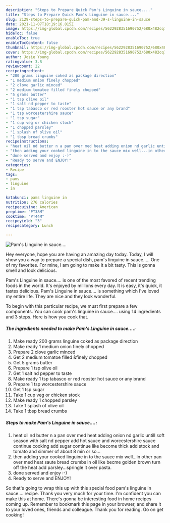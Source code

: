 ```yaml
---
description: "Steps to Prepare Quick Pam's Linguine in sauce...."
title: "Steps to Prepare Quick Pam's Linguine in sauce...."
slug: 2129-steps-to-prepare-quick-pam-and-39-s-linguine-in-sauce
date: 2021-11-07T18:19:16.815Z
image: https://img-global.cpcdn.com/recipes/5622928351690752/680x482cq70/pams-linguine-in-sauce-recipe-main-photo.jpg
hideToc: false
enableToc: true
enableTocContent: false
thumbnail: https://img-global.cpcdn.com/recipes/5622928351690752/680x482cq70/pams-linguine-in-sauce-recipe-main-photo.jpg
cover: https://img-global.cpcdn.com/recipes/5622928351690752/680x482cq70/pams-linguine-in-sauce-recipe-main-photo.jpg
author: Josie Young
ratingvalue: 3.8
reviewcount: 22
recipeingredient:
- "200 grams linguine coked as package direction"
- "1 medium onion finely chopped"
- "2 clove garlic minced"
- "2 medium tomatoe filled finely chopped"
- "5 grams butter"
- "1 tsp olive oil"
- "1 salt nd pepper to taste"
- "1 tsp tabasco or red rooster hot sauce or any brand"
- "1 tsp worcestershire sauce"
- "1 tsp sugar"
- "1 cup veg or chicken stock"
- "1 chopped parsley"
- "1 splash of olive oil"
- "1 tbsp bread crumbs"
recipeinstructions:
- "heat oil nd butter n a pan over med heat adding onion nd garlic untill soft season with salt nd pepper add hot sauce and worcestershire sauce continue cooking add sugar continue like become thick add stock and tomato and simmer of about 8 min or so..."
- "then adding your cooked linguine in to the sauce mix well...in other pan over med heat saute bread crumbs in oil like becme golden brown turn off the heat add parsley...springle it over pasta."
- "done served and enjoy :-)"
- "Ready to serve and ENJOY!"
categories:
- Recipe
tags:
- pams
- linguine
- in

katakunci: pams linguine in 
nutrition: 276 calories
recipecuisine: American
preptime: "PT38M"
cooktime: "PT44M"
recipeyield: "3"
recipecategory: Lunch

---
```



![Pam&#39;s Linguine in sauce....](https://img-global.cpcdn.com/recipes/5622928351690752/680x482cq70/pams-linguine-in-sauce-recipe-main-photo.jpg)

Hey everyone, hope you are having an amazing day today. Today, I will show you a way to prepare a special dish, pam&#39;s linguine in sauce..... One of my favorites. For mine, I am going to make it a bit tasty. This is gonna smell and look delicious.



Pam&#39;s Linguine in sauce.... is one of the most favored of recent trending foods in the world. It's enjoyed by millions every day. It is easy, it's quick, it tastes delicious. Pam&#39;s Linguine in sauce.... is something which I've loved my entire life. They are nice and they look wonderful.


To begin with this particular recipe, we must first prepare a few components. You can cook pam&#39;s linguine in sauce.... using 14 ingredients and 3 steps. Here is how you cook that.

<!--inarticleads1-->

##### The ingredients needed to make Pam&#39;s Linguine in sauce....:

1. Make ready 200 grams linguine coked as package direction
1. Make ready 1 medium onion finely chopped
1. Prepare 2 clove garlic minced
1. Get 2 medium tomatoe filled &finely chopped
1. Get 5 grams butter
1. Prepare 1 tsp olive oil
1. Get 1 salt nd pepper to taste
1. Make ready 1 tsp tabasco or red rooster hot sauce or any brand
1. Prepare 1 tsp worcestershire sauce
1. Get 1 tsp sugar
1. Take 1 cup veg or chicken stock
1. Make ready 1 chopped parsley
1. Take 1 splash of olive oil
1. Take 1 tbsp bread crumbs




<!--inarticleads2-->

##### Steps to make Pam&#39;s Linguine in sauce....:

1. heat oil nd butter n a pan over med heat adding onion nd garlic untill soft season with salt nd pepper add hot sauce and worcestershire sauce continue cooking add sugar continue like become thick add stock and tomato and simmer of about 8 min or so...
1. then adding your cooked linguine in to the sauce mix well...in other pan over med heat saute bread crumbs in oil like becme golden brown turn off the heat add parsley...springle it over pasta.
1. done served and enjoy :-)
1. Ready to serve and ENJOY!



So that's going to wrap this up with this special food pam&#39;s linguine in sauce.... recipe. Thank you very much for your time. I'm confident you can make this at home. There's gonna be interesting food in home recipes coming up. Remember to bookmark this page in your browser, and share it to your loved ones, friends and colleague. Thank you for reading. Go on get cooking!
